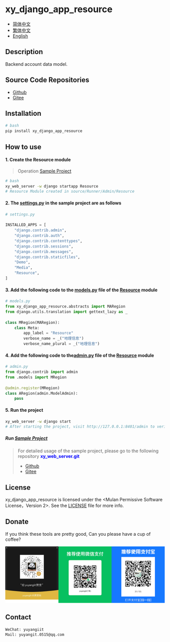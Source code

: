 <!--
 * @Author: 余洋 yuyangit.0515@qq.com
 * @Date: 2024-10-18 13:02:22
 * @LastEditors: 余洋 yuyangit.0515@qq.com
 * @LastEditTime: 2024-10-23 20:52:22
 * @FilePath: /xy_django_app_resource/readme/README_en.md
 * @Description: 这是默认设置,请设置`customMade`, 打开koroFileHeader查看配置 进行设置: https://github.com/OBKoro1/koro1FileHeader/wiki/%E9%85%8D%E7%BD%AE
-->
# xy_django_app_resource

- [简体中文](README_zh_CN.md)
- [繁体中文](README_zh_TW.md)
- [English](README_en.md)

## Description

Backend account data model.

## Source Code Repositories

- <a href="https://github.com/xy-django-app/xy_django_app_resource.git" target="_blank">Github</a>  
- <a href="https://gitee.com/xy-django-app/xy_django_app_resource.git" target="_blank">Gitee</a>

## Installation

```bash
# bash
pip install xy_django_app_resource
```

## How to use

#### 1. Create the Resource module
> Operation [Sample Project](../samples/xy_web_server_demo/)

```bash
# bash
xy_web_server -w django startapp Resource
# Resource Module created in source/Runner/Admin/Resource 
```

#### 2. The [settings.py](../samples/xy_web_server_demo/source/Runner/Admin/xy_web_server_demo/settings.py) in the sample project are as follows

```python
# settings.py

INSTALLED_APPS = [
    "django.contrib.admin",
    "django.contrib.auth",
    "django.contrib.contenttypes",
    "django.contrib.sessions",
    "django.contrib.messages",
    "django.contrib.staticfiles",
    "Demo",
    "Media",
    "Resource",
]

```

#### 3. Add the following code to the [models.py](../samples/xy_web_server_demo/source/Runner/Admin/Resource/models.py) file of the [Resource](../samples/xy_web_server_demo/source/Runner/Admin/Resource) module

```python
# models.py
from xy_django_app_resource.abstracts import MARegion
from django.utils.translation import gettext_lazy as _

class MRegion(MARegion):
    class Meta:
        app_label = "Resource"
        verbose_name = _("地理信息")
        verbose_name_plural = _("地理信息")

```

#### 4. Add the following code to the[admin.py](../samples/xy_web_server_demo/source/Runner/Admin/Resource/admin.py) file of the [Resource](../samples/xy_web_server_demo/source/Runner/Admin/Resource) module

```python
# admin.py
from django.contrib import admin
from .models import MRegion

@admin.register(MRegion)
class ARegion(admin.ModelAdmin):
    pass

```

#### 5. Run the project

```bash
xy_web_server -w django start
# After starting the project, visit http://127.0.0.1:8401/admin to verify the Resource management system
```

##### Run [Sample Project](../samples/xy_web_server_demo)

> For detailed usage of the sample project, please go to the following repository <b style="color: blue">xy_web_server.git</b> 
> - <a href="https://github.com/xy-web-service/xy_web_server.git" target="_blank">Github</a>  
> - <a href="https://gitee.com/xy-web-service/xy_web_server.git" target="_blank">Gitee</a>

## License
xy_django_app_resource is licensed under the <Mulan Permissive Software License，Version 2>. See the [LICENSE](../LICENSE) file for more info.

## Donate

If you think these tools are pretty good, Can you please have a cup of coffee?  

![Pay-Total](./Pay-Total.png)  


## Contact

```
WeChat: yuyangiit
Mail: yuyangit.0515@qq.com
```